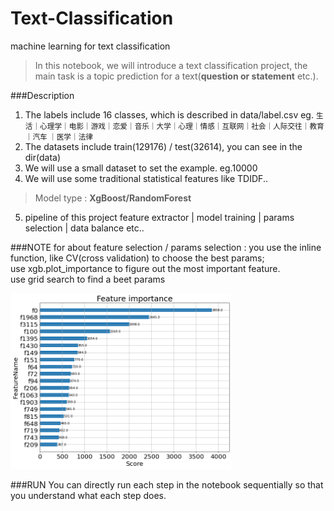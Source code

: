 # Text-Classification
machine learning for text classification
>In this notebook, we will introduce a text classification project, the main task is a topic prediction for a text(**question or statement** etc.).<br>

###Description
1. The labels include 16 classes, which is described in data/label.csv
 eg. <small>生活｜心理学｜电影｜游戏｜恋爱｜音乐｜大学｜心理｜情感｜互联网｜社会｜人际交往｜教育｜汽车	｜医学｜法律</small>
2. The datasets include train(129176) / test(32614), you can see in the dir(data)<br>
3. We will use a small dataset to set the example. eg.10000<br>
4. We will use some traditional statistical features like TDIDF..<br>
>Model type : **XgBoost/RandomForest**
5. pipeline of this project
feature extractor | model training | params selection  | data balance etc..

###NOTE
for about feature selection / params selection :
you use the inline function, like CV(cross validation) to choose the best params; <br>use xgb.plot_importance to figure out the most important feature.<br> use grid search to find a beet params

<img src="./images/feature.png" width="70%" height="70%">

###RUN
You can directly run each step in the notebook sequentially so that you understand what each step does.
